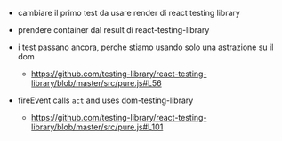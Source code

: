 - cambiare il primo test da usare render di react testing library
- prendere container dal result di react-testing-library
- i test passano ancora, perche stiamo usando solo una astrazione su il dom

  - https://github.com/testing-library/react-testing-library/blob/master/src/pure.js#L56

- fireEvent calls `act` and uses dom-testing-library
  - https://github.com/testing-library/react-testing-library/blob/master/src/pure.js#L101
